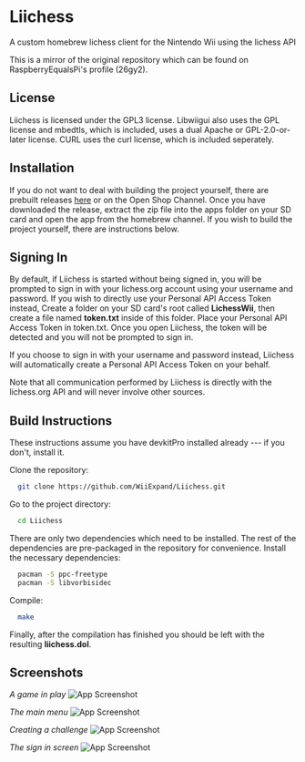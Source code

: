 
# Liichess

A custom homebrew lichess client for the Nintendo Wii using the lichess API

This is a mirror of the original repository which can be found on RaspberryEqualsPi's profile (26gy2).


## License

Liichess is licensed under the GPL3 license. Libwiigui also uses the GPL license and mbedtls, which is included, uses a dual Apache or GPL-2.0-or-later license. CURL uses the curl license, which is included seperately.

## Installation

If you do not want to deal with building the project yourself, there are prebuilt releases [here](https://github.com/WiiExpand/Liichess/releases/) or on the Open Shop Channel. Once you have downloaded the release, extract the zip file into the apps folder on your SD card and open the app from the homebrew channel. If you wish to build the project yourself, there are instructions below.
    
## Signing In

By default, if Liichess is started without being signed in, you will be prompted to sign in with your lichess.org account using your username and password. If you wish to directly use your Personal API Access Token instead, Create a folder on your SD card's root called **LichessWii**, then create a file named **token.txt** inside of this folder. Place your Personal API Access Token in token.txt. Once you open Liichess, the token will be detected and you will not be prompted to sign in.

If you choose to sign in with your username and password instead, Liichess will automatically create a Personal API Access Token on your behalf.

Note that all communication performed by Liichess is directly with the lichess.org API and will never involve other sources.

## Build Instructions

These instructions assume you have devkitPro installed already --- if you don't, install it.

Clone the repository:

```bash
  git clone https://github.com/WiiExpand/Liichess.git
```

Go to the project directory:

```bash
  cd Liichess
```

There are only two dependencies which need to be installed. The rest of the dependencies are pre-packaged in the repository for convenience. Install the necessary dependencies:

```bash
  pacman -S ppc-freetype
  pacman -S libvorbisidec
```

Compile:

```bash
  make
```

Finally, after the compilation has finished you should be left with the resulting **liichess.dol**.


## Screenshots

*A game in play*
![App Screenshot](https://i.imgur.com/9eSAisb.png)

*The main menu*
![App Screenshot](https://i.imgur.com/MQMY47D.png)

*Creating a challenge*
![App Screenshot](https://i.imgur.com/4hfPP9O.png)

*The sign in screen*
![App Screenshot](https://i.imgur.com/VMXNI6h.png)


